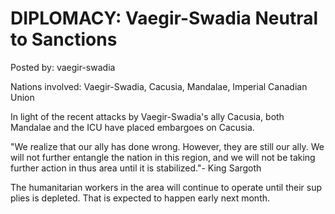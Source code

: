 # DIPLOMACY: Vaegir-Swadia Neutral to Sanctions

Posted by: vaegir-swadia

Nations involved: Vaegir-Swadia, Cacusia, Mandalae, Imperial Canadian Union

In light of the recent attacks by Vaegir-Swadia's ally Cacusia, both Mandalae and the ICU have placed embargoes on Cacusia. 

"We realize that our ally has done wrong. However, they are still our ally. We will not further entangle the nation in this region, and we will not be taking further action in thus area until it is stabilized."- King Sargoth

The humanitarian workers in the area will continue to operate until their sup plies is depleted. That is expected to happen early next month.